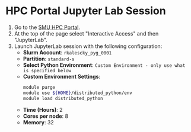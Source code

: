 # HPC Portal Jupyter Lab Session

1. Go to the [SMU HPC Portal](https://hpc.m3.smu.edu/).
2. At the top of the page select "Interactive Access" and then "JupyterLab".
3. Launch JupyterLab session with the following configuration:
    - **Slurm Account**: `rkalescky_pyg_0001`
    - **Partition**: `standard-s`
    - **Select Python Environment**: `Custom Environment - only use what is specified below`
    - **Custom Environment Settings**:
        ```sh
        module purge
        module use ${HOME}/distributed_python/env
        module load distributed_python
        ```
    - **Time (Hours)**: 2
    - **Cores per node**: 8
    - **Memory**: 32

